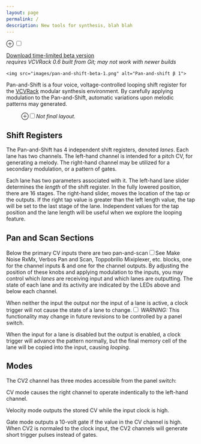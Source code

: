 ```yaml
---
layout: page
permalink: /
description: New tools for synthesis, blah blah
---
```

<p>
<label for="mn-stats" class="margin-toggle">⊕</label>
<input type="checkbox" id="mn-stats" class="margin-toggle">
<span class="marginnote">

<a href="https://github.com/bongozone/bongozone.github.io/releases">Download time-limited beta version</a><br>
<em class="danger">requires VCVRack 0.6 built from Git; may not work with newer builds</em>

    <img src="images/pan-and-shift-beta-1.png" alt="Pan-and-shift β 1">
</span>
<span class="newthought">Pan-and-Shift</span> is a four voice, voltage-controlled
looping shift register for the <a href="http://www.vcvrack.com/">VCVRack</a> modular synthesis environment.
By carefully applying modulation to the Pan-and-Shift, automatic variations upon
melodic patterns may generated.
  <figure>
    <label for="mn-exports-imports" class="margin-toggle">⊕</label><input type="checkbox" id="mn-exports-imports" class="margin-toggle"><span class="marginnote"><em class="">Not final layout.</em></span>
  </figure>
</p>

## Shift Registers

The Pan-and-Shift has 4 independent shift registers, denoted <em>lanes</em>. Each lane
has two channels. The left-hand channel is intended for a pitch CV, for generating a melody.
The right-hand channel may be utilized for a secondary modulation, or a pattern of gates.

Each lane has two parameters associated with it. The left-hand lane slider determines
the <em>length</em> of the shift register. In the fully lowered position, there are 16
stages. The right-hand slider, moves the location of the tap or the outputs. If the right tap
value is greater than the left length value, the tap will be set to the last stage
of the lane. Independent values for the tap position and the lane length will be
useful when we explore the looping feature.

## Pan and Scan Sections

Below the primary CV inputs there are two pan-and-scan<label for="sn-ps" class="margin-toggle sidenote-number"></label><input type="checkbox" id="sn-ps" class="margin-toggle"><span class="sidenote">See Make Noise RxMx, Verbos Pan and Scan, Toppobrillo Mixiplexer, etc.</span>
blocks, one for the channel inputs &amp; and one for the channel outputs. By adjusting the position of these knobs and applying
modulation to the inputs, you may control which <em>lanes</em> are receiving input
and which lanes are outputting. The state of each lane and its activity are
indicated by the LEDs above and below each channel.

When neither the input the output nor the input of a lane is active, a clock trigger
will not cause the state of a lane to change.<label for="sn-muted" class="margin-toggle sidenote-number"></label><input type="checkbox" id="sn-muted" class="margin-toggle"><span class="sidenote"><em class="danger">
  WARNING:</em> This functionality may change in future revisions to be controlled by a panel switch.
</span>

When the input for a lane is disabled but the output is enabled, a clock trigger
will advance the pattern normally, but the final memory cell of the lane will be
copied into the input, causing <em>looping</em>.

## Modes

The CV2 channel has three modes accessible from the panel switch:

<span class="newthought">CV</span> mode causes the right channel to operate indentically
to the left-hand channel.

<span class="newthought">Velocity</span> mode outputs the stored CV while the
input clock is high.

<span class="newthought">Gate</span> mode outputs a 10-volt gate if the value
in the CV channel is high. When CV2 is normaled to the clock input, the CV2 channels
will generate short trigger pulses instead of gates.

<!--
<ul>
  {% for post in site.posts %}
    <li>
      <a href="{{ post.url }}">{{ post.title }}</a>
      <span class="date">({{ post.date | date_to_string }})</span>
      {{ post.content}}
    </li>
  {% endfor %}
</ul>
-->
